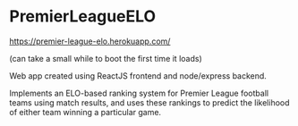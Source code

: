 # PremierLeagueELO

https://premier-league-elo.herokuapp.com/ 

(can take a small while to boot the first time it loads)

Web app created using ReactJS frontend and node/express backend.

Implements an ELO-based ranking system for Premier League football teams using match results, 
and uses these rankings to predict the likelihood of either team winning a particular game.

